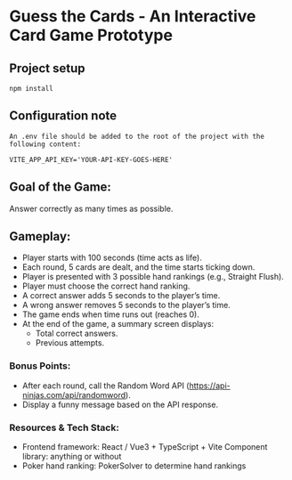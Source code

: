 # Guess the Cards - An Interactive Card Game Prototype

## Project setup

```
npm install
```

## Configuration note

```
An .env file should be added to the root of the project with the following content:

VITE_APP_API_KEY='YOUR-API-KEY-GOES-HERE'
```

## Goal of the Game:

Answer correctly as many times as possible.

## Gameplay:

- Player starts with 100 seconds (time acts as life).
- Each round, 5 cards are dealt, and the time starts ticking down.
- Player is presented with 3 possible hand rankings (e.g., Straight Flush).
- Player must choose the correct hand ranking.
- A correct answer adds 5 seconds to the playerʼs time.
- A wrong answer removes 5 seconds to the playerʼs time.
- The game ends when time runs out (reaches 0).
- At the end of the game, a summary screen displays:
  - Total correct answers.
  - Previous attempts.

### Bonus Points:

- After each round, call the Random Word API (https://api-ninjas.com/api/randomword).
- Display a funny message based on the API response.

### Resources & Tech Stack:

- Frontend framework: React / Vue3 + TypeScript + Vite Component library: anything or without
- Poker hand ranking: PokerSolver to determine hand rankings
